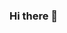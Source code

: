 ### Hi there 👋

<!--
**runtu666/runtu666** is a ✨ _special_ ✨ repository because its `README.md` (this file) appears on your GitHub profile.

[![我的 GitHub 数据](https://github-readme-stats.vercel.app/api?username=runtu666)]()

Here are some ideas to get you started:

- 🔭 I’m currently working on tal
- 🌱 I’m currently learning devops
- 👯 I’m looking to collaborate on ...
- 🤔 I’m looking for help with ...
- 💬 Ask me about ...
- 📫 How to reach me: ...
- 😄 Pronouns: ...
- ⚡ Fun fact: ...
-->
